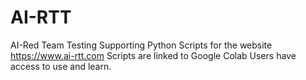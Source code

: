 # AI-RTT
AI-Red Team Testing
Supporting Python Scripts for the website https://www.ai-rtt.com
Scripts are linked to Google Colab
Users have access to use and learn.
